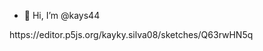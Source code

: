 - 👋 Hi, I’m @kays44
<!---
kays44/kays44 is a ✨ special ✨ repository because its `README.md` (this file) appears on your GitHub profile.
You can click the Preview link to take a look at your changes.
--->https://editor.p5js.org/kayky.silva08/sketches/Q63rwHN5q
